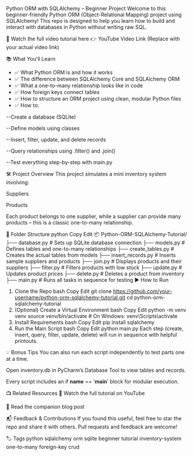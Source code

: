 Python ORM with SQLAlchemy – Beginner Project
Welcome to this beginner-friendly Python ORM (Object-Relational Mapping) project using SQLAlchemy! This repo is designed to help you learn how to build and interact with databases in Python without writing raw SQL.

🎥 Watch the full video tutorial here
👉 YouTube Video Link (Replace with your actual video link)

📚 What You'll Learn
- ✅ What Python ORM is and how it works
- ✅ The difference between SQLAlchemy Core and SQLAlchemy ORM
- ✅ What a one-to-many relationship looks like in code
- ✅ How foreign keys connect tables
- ✅ How to structure an ORM project using clean, modular Python files
- ✅ How to:

--Create a database (SQLite)

--Define models using classes

--Insert, filter, update, and delete records

--Query relationships using .filter() and .join()

--Test everything step-by-step with main.py

🛠 Project Overview
This project simulates a mini inventory system involving:

Suppliers

Products

Each product belongs to one supplier, while a supplier can provide many products – this is a classic one-to-many relationship.

📁 Folder Structure
python
Copy
Edit
📦 Python-ORM-SQLAlchemy-Tutorial/
├── database.py           # Sets up SQLite database connection
├── models.py             # Defines tables and one-to-many relationships
├── create_tables.py      # Creates the actual tables from models
├── insert_records.py     # Inserts sample suppliers and products
├── join.py               # Displays products and their suppliers
├── filter.py             # Filters products with low stock
├── update.py             # Updates product prices
├── delete.py             # Deletes a product from inventory
├── main.py               # Runs all tasks in sequence for testing
▶️ How to Run
1. Clone the Repo
bash
Copy
Edit
git clone https://github.com/your-username/python-orm-sqlalchemy-tutorial.git
cd python-orm-sqlalchemy-tutorial
2. (Optional) Create a Virtual Environment
bash
Copy
Edit
python -m venv venv
source venv/bin/activate  # On Windows: venv\Scripts\activate
3. Install Requirements
bash
Copy
Edit
pip install sqlalchemy
4. Run the Main Script
bash
Copy
Edit
python main.py
Each step (create, insert, query, filter, update, delete) will run in sequence with helpful printouts.

💡 Bonus Tips
You can also run each script independently to test parts one at a time.

Open inventory.db in PyCharm’s Database Tool to view tables and records.

Every script includes an if __name__ == '__main__' block for modular execution.

📺 Related Resources
🎥 Watch the full tutorial on YouTube

📖 Read the companion blog post

📬 Feedback & Contributions
If you found this useful, feel free to star the repo and share it with others.
Pull requests and feedback are welcome!

🏷️ Tags
python sqlalchemy orm sqlite beginner tutorial inventory-system one-to-many foreign-key crud

